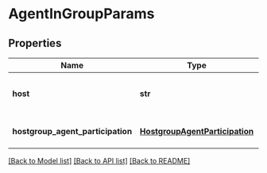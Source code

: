 # AgentInGroupParams

## Properties
Name | Type | Description | Notes
------------ | ------------- | ------------- | -------------
**host** | **str** | The hostname of the agent. | 
**hostgroup_agent_participation** | [**HostgroupAgentParticipation**](HostgroupAgentParticipation.md) | The host condition. HIDDEN. | [optional] 

[[Back to Model list]](../README.md#documentation-for-models) [[Back to API list]](../README.md#documentation-for-api-endpoints) [[Back to README]](../README.md)


